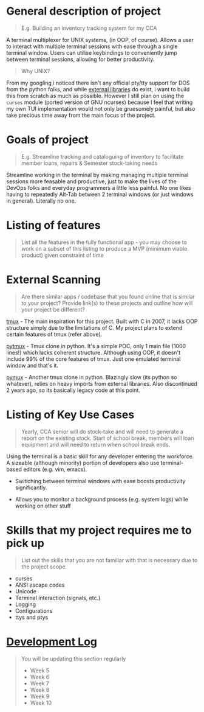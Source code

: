 # General description of project
> E.g. Building an inventory tracking system for my CCA

A terminal multiplexer for UNIX systems, (in OOP, of course). Allows a user to interact with multiple terminal sessions with ease through a single terminal window. Users can utilise keybindings to conveniently jump between terminal sessions, allowing for better productivity.

> Why UNIX?

From my googling i noticed there isn't any official pty/tty support for DOS from the python folks, and while [external libraries](https://pypi.org/project/pywinpty/) do exist, i want to build this from scratch as much as possible. However I still plan on using the `curses` module (ported version of GNU ncurses) because I feel that writing my own TUI implementation would not only be gruesomely painful, but also take precious time away from the main focus of the project.

# Goals of project
> E.g. Streamline tracking and cataloguing of inventory to facilitate member loans, repairs & Semester stock-taking needs

Streamline working in the terminal by making managing multiple terminal sessions more feasable and productive, just to make the lives of the DevOps folks and everyday programmers a little less painful. No one likes having to repeatedly Alt-Tab between 2 terminal windows (or just windows in general). Literally no one.

# Listing of features
> List all the features in the fully functional app - you may choose to work on a subset of this listing to produce a MVP (minimum viable product) given constraint of time

# External Scanning
> Are there similar apps / codebase that you found online that is similar to your project?  Provide link(s) to these projects and outline how will your project be different?

[tmux](https://github.com/tmux/tmux) - The main inspiration for this project. Built with C in 2007, it lacks OOP structure simply due to the limitations of C. My project plans to extend certain features of tmux (refer above).

[pytmux](https://github.com/arthaud/pytmux) - Tmux clone in python. It's a simple POC, only 1 main file (1000 lines!) which lacks coherent structure. Although using OOP, it doesn't include 99% of the core features of tmux. Just one emulated terminal window and that's it.

[pymux](https://github.com/prompt-toolkit/pymux) - Another tmux clone in python. Blazingly slow (its python so whatever), relies on heavy imports from external libraries. Also discontinued 2 years ago, so its basically legacy code at this point.


# Listing of Key Use Cases
> Yearly, CCA senior will do stock-take and will need to generate a report on the existing stock.
> Start of school break, members will loan equipment and will need to return when school break ends.

Using the terminal is a basic skill for any developer entering the workforce. A sizeable (although minority) portion of developers also use terminal-based editors (e.g. vim, emacs).

- Switiching between terminal windows with ease boosts productivity significantly.

- Allows you to monitor a background process (e.g. system logs) while working on other stuff


# Skills that my project requires me to pick up
> List out the skills that you are not familiar with that is necessary due to the project scope.

- curses
- ANSI escape codes
- Unicode
- Terminal interaction (signals, etc.)
- Logging
- Configurations
- ttys and ptys

# [Development Log](/devlog.md)
> You will be updating this section regularly
> - Week 5
> - Week 6
> - Week 7
> - Week 8
> - Week 9
> - Week 10
